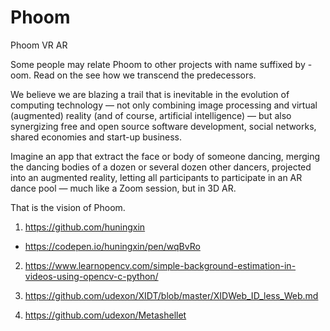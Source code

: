 # Phoom
Phoom VR AR

Some people may relate Phoom to other projects with name suffixed by -oom. Read on the see how we transcend the predecessors.

We believe we are blazing a trail that is inevitable in the evolution of computing technology &mdash; not only combining image processing and virtual (augmented) reality (and of course, artificial intelligence) &mdash; but also synergizing free and open source software development, social networks, shared economies and start-up business.

Imagine an app that extract the face or body of someone dancing, merging the dancing bodies of a dozen or several dozen other dancers, projected into an augmented reality, letting all participants to participate in an AR dance pool &mdash; much like a Zoom session, but in 3D AR.

That is the vision of Phoom.

1. https://github.com/huningxin
- https://codepen.io/huningxin/pen/wqBvRo

2. https://www.learnopencv.com/simple-background-estimation-in-videos-using-opencv-c-python/

3. https://github.com/udexon/XIDT/blob/master/XIDWeb_ID_less_Web.md

4. https://github.com/udexon/Metashellet

